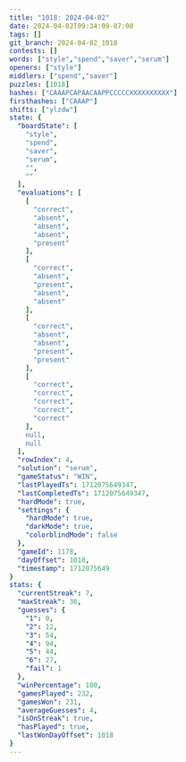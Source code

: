 ```yaml
---
title: "1018: 2024-04-02"
date: 2024-04-02T09:34:09-07:00
tags: []
git_branch: 2024-04-02_1018
contests: []
words: ["style","spend","saver","serum"]
openers: ["style"]
middlers: ["spend","saver"]
puzzles: [1018]
hashes: ["CAAAPCAPAACAAPPCCCCCXXXXXXXXXX"]
firsthashes: ["CAAAP"]
shifts: ["ylzdw"]
state: {
  "boardState": [
    "style",
    "spend",
    "saver",
    "serum",
    "",
    ""
  ],
  "evaluations": [
    [
      "correct",
      "absent",
      "absent",
      "absent",
      "present"
    ],
    [
      "correct",
      "absent",
      "present",
      "absent",
      "absent"
    ],
    [
      "correct",
      "absent",
      "absent",
      "present",
      "present"
    ],
    [
      "correct",
      "correct",
      "correct",
      "correct",
      "correct"
    ],
    null,
    null
  ],
  "rowIndex": 4,
  "solution": "serum",
  "gameStatus": "WIN",
  "lastPlayedTs": 1712075649347,
  "lastCompletedTs": 1712075649347,
  "hardMode": true,
  "settings": {
    "hardMode": true,
    "darkMode": true,
    "colorblindMode": false
  },
  "gameId": 1178,
  "dayOffset": 1018,
  "timestamp": 1712075649
}
stats: {
  "currentStreak": 7,
  "maxStreak": 36,
  "guesses": {
    "1": 0,
    "2": 12,
    "3": 54,
    "4": 94,
    "5": 44,
    "6": 27,
    "fail": 1
  },
  "winPercentage": 100,
  "gamesPlayed": 232,
  "gamesWon": 231,
  "averageGuesses": 4,
  "isOnStreak": true,
  "hasPlayed": true,
  "lastWonDayOffset": 1018
}
---
```

<!-- more -->
